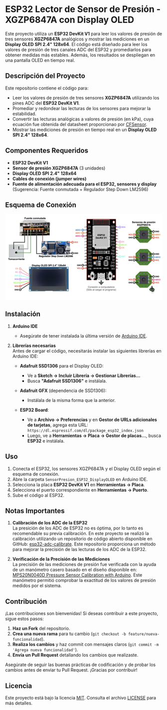# ESP32 Lector de Sensor de Presión - XGZP6847A con Display OLED

Este proyecto utiliza un **ESP32 DevKit V1** para leer los valores de presión de tres sensores **XGZP6847A** analógicos y mostrar las mediciones en un **Display OLED SPI 2.4" 128x64**. El código está diseñado para leer los valores de presión de tres canales ADC del ESP32 y promediarlos para obtener medidas más estables. Además, los resultados se despliegan en una pantalla OLED en tiempo real.



## **Descripción del Proyecto**

Este repositorio contiene el código para:

- Leer los valores de presión de tres sensores **XGZP6847A** utilizando los pines ADC del **ESP32 DevKit V1**.
- Promediar y redondear las lecturas de los sensores para mejorar la estabilidad.
- Convertir las lecturas analógicas a valores de presión (en kPa), cuya ecuación fue obtenida del datasheet proporcionao por [CFSensor](https://cfsensor.com/wp-content/uploads/2022/11/XGZP6847A-Pressure-Sensor-V2.7.pdf).
- Mostrar las mediciones de presión en tiempo real en un **Display OLED SPI 2.4" 128x64**.



## **Componentes Requeridos**

- **ESP32 DevKit V1**  
- **Sensor de presión XGZP6847A** (3 unidades)  
- **Display OLED SPI 2.4" 128x64**  
- **Cables de conexión (jumper wires)**  
- **Fuente de alimentación adecuada para el ESP32, sensores y display** (Sugerencia: Fuente conmutada + Regulador Step Down LM2596)



## **Esquema de Conexión**
![Diagrama de conexiones](ESQUEMA.png)




## **Instalación**

1. **Arduino IDE**  
   - Asegúrate de tener instalada la última versión de [Arduino IDE](https://www.arduino.cc/en/software).

2. **Librerías necesarias**  
   Antes de cargar el código, necesitarás instalar las siguientes librerías en Arduino IDE:

   - **Adafruit SSD1306** para el Display OLED:
     - Ve a **Sketch → Incluir Librería → Gestionar Librerías...**
     - Busca **"Adafruit SSD1306"** e instálala.

   - **Adafruit GFX** (dependencia de SSD1306):
     - Instálala de la misma forma que la anterior.

   - **ESP32 Board**:
     - Ve a **Archivo → Preferencias** y en **Gestor de URLs adicionales de tarjetas**, agrega esta URL:  
       `https://dl.espressif.com/dl/package_esp32_index.json`
     - Luego, ve a **Herramientas → Placa → Gestor de placas...**, busca **ESP32** e instálala.



## **Uso**

1. Conecta el ESP32, los sensores XGZP6847A y el Display OLED según el esquema de conexión.
2. Abre la carpeta `SensorPresion_ESP32_DisplayOLED` en Arduino IDE.
3. Selecciona la placa **ESP32 DevKit V1** en **Herramientas → Placa**.
4. Selecciona el puerto correspondiente en **Herramientas → Puerto**.
5. Sube el código al ESP32.

## Notas Importantes

1. **Calibración de los ADC de la ESP32**  
   La presición de los ADC de ESP32 no es óptima, por lo tanto es recomendable su previa calibración. En este proyecto se realizó la calibración utilizando un repositorio de código abierto disponible en GitHub: [esp32-adc-calibrate](https://github.com/e-tinkers/esp32-adc-calibrate/tree/master). Este repositorio proporciona un método para mejorar la precisión de las lecturas de los ADC de la ESP32.

2. **Verificación de la Precisión de las Mediciones**  
   La precisión de las mediciones de presión fue verificada con la ayuda de un manómetro casero basado en el diseño disponible en: [MPS20N0040D Pressure Sensor Calibration with Arduino](https://makersportal.com/blog/2020/6/4/mps20n0040d-pressure-sensor-calibration-with-arduino). Este manómetro permitió comprobar la exactitud de los valores de presión medidos por el sistema.


## Contribución

¡Las contribuciones son bienvenidas! Si deseas contribuir a este proyecto, sigue estos pasos:

1. **Haz un Fork** del repositorio.
2. **Crea una nueva rama** para tu cambio (`git checkout -b feature/nueva-funcionalidad`).
3. **Realiza los cambios** y haz commit con mensajes claros (`git commit -m 'Agrega nueva funcionalidad'`).
4. **Envía un Pull Request** detallando los cambios que realizaste.

Asegúrate de seguir las buenas prácticas de codificación y de probar los cambios antes de enviar tu Pull Request. ¡Gracias por contribuir!



## Licencia

Este proyecto está bajo la licencia [MIT](https://opensource.org/licenses/MIT). Consulta el archivo [LICENSE](LICENSE) para más detalles.

